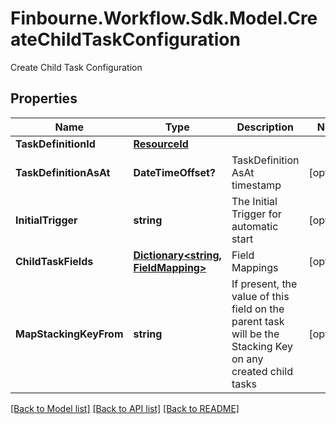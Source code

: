 # Finbourne.Workflow.Sdk.Model.CreateChildTaskConfiguration
Create Child Task Configuration

## Properties

Name | Type | Description | Notes
------------ | ------------- | ------------- | -------------
**TaskDefinitionId** | [**ResourceId**](ResourceId.md) |  | 
**TaskDefinitionAsAt** | **DateTimeOffset?** | TaskDefinition AsAt timestamp | [optional] 
**InitialTrigger** | **string** | The Initial Trigger for automatic start | [optional] 
**ChildTaskFields** | [**Dictionary&lt;string, FieldMapping&gt;**](FieldMapping.md) | Field Mappings | [optional] 
**MapStackingKeyFrom** | **string** | If present, the value of this field on the parent task will be the Stacking Key on any created child tasks | [optional] 

[[Back to Model list]](../README.md#documentation-for-models) [[Back to API list]](../README.md#documentation-for-api-endpoints) [[Back to README]](../README.md)

